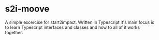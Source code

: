 # s2i-moove
A simple excercise for start2impact. Written in Typescript it's main focus is to learn Typescript interfaces and classes and how to all of it works together.
